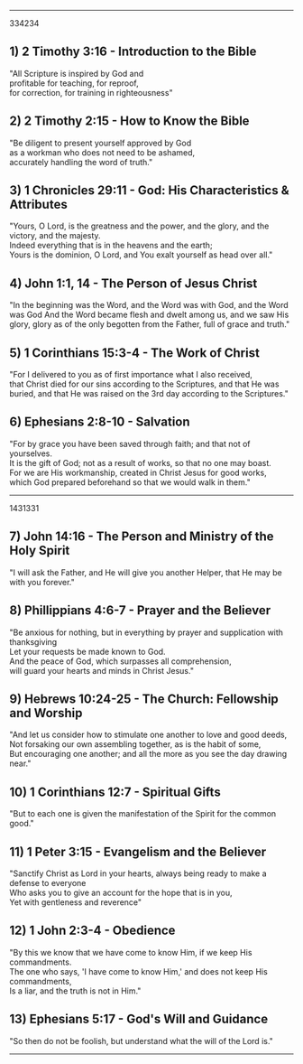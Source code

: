 ---------------------------------------------------------------------------------------------------------------------------------
334234
## 1) 2 Timothy 3:16 - Introduction to the Bible
  "All Scripture is inspired by God and  
  profitable for teaching, for reproof,     
  for correction, for training in righteousness"

## 2) 2 Timothy 2:15 - How to Know the Bible   
  "Be diligent to present yourself approved by God   
  as a workman who does not need to be ashamed,   
  accurately handling the word of truth."
   
## 3) 1 Chronicles 29:11 - God: His Characteristics & Attributes   
  "Yours, O Lord, is the greatness and the power, 
  and the glory, and the victory, and the majesty.    
  Indeed everything that is in the heavens and the earth;   
  Yours is the dominion, O Lord, and You exalt yourself as head over all."
   
## 4) John 1:1, 14 - The Person of Jesus Christ   
  "In the beginning was the Word, and the Word was with God, and the Word was God And the Word became flesh and dwelt among us, 
  and we saw His glory, glory as of the only begotten from the Father, full of grace and truth."

## 5) 1 Corinthians 15:3-4 - The Work of Christ   
  "For I delivered to you as of first importance what I also received,   
  that Christ died for our sins according to the Scriptures, and that He was buried, 
  and that He was raised on the 3rd day according to the Scriptures."   
   
## 6) Ephesians 2:8-10 - Salvation   
  "For by grace you have been saved through faith; and that not of yourselves.   
  It is the gift of God; not as a result of works, so that no one may boast.   
  For we are His workmanship, created in Christ Jesus for good works,   
  which God prepared beforehand so that we would walk in them."
   
---------------------------------------------------------------------------------------------------------------------------------
1431331
## 7) John 14:16 - The Person and Ministry of the Holy Spirit   
  "I will ask the Father, and He will give you another Helper, that He may be with you forever."   
   
## 8) Phillippians 4:6-7 - Prayer and the Believer   
  "Be anxious for nothing, but in everything by prayer and supplication with thanksgiving   
  Let your requests be made known to God.    
  And the peace of God, which surpasses all comprehension,     
  will guard your hearts and minds in Christ Jesus."   

## 9) Hebrews 10:24-25 - The Church: Fellowship and Worship   
  "And let us consider how to stimulate one another to love and good deeds,   
  Not forsaking our own assembling together, as is the habit of some,   
  But encouraging one another; and all the more as you see the day drawing near."   
   
## 10) 1 Corinthians 12:7 - Spiritual Gifts   
  "But to each one is given the manifestation of the Spirit for the common good."
   
## 11) 1 Peter 3:15 - Evangelism and the Believer   
  "Sanctify Christ as Lord in your hearts, always being ready to make a defense to everyone   
  Who asks you to give an account for the hope that is in you,   
  Yet with gentleness and reverence"   
   
## 12) 1 John 2:3-4 - Obedience   
  "By this we know that we have come to know Him, if we keep His commandments.   
  The one who says, 'I have come to know Him,' and does not keep His commandments,   
  Is a liar, and the truth is not in Him."   
   
## 13) Ephesians 5:17 - God's Will and Guidance   
  "So then do not be foolish, but understand what the will of the Lord is."

---------------------------------------------------------------------------------------------------------------------------------
